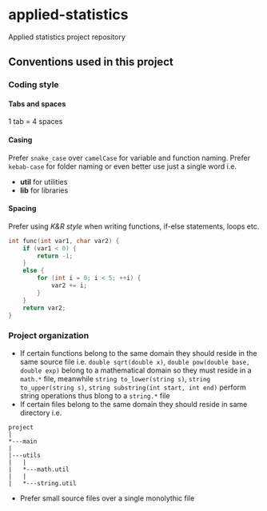 # applied-statistics
Applied statistics project repository


## Conventions used in this project

### Coding style

#### Tabs and spaces  
1 tab = 4 spaces

#### Casing  
Prefer `snake_case` over `camelCase` for variable and function naming. Prefer `kebab-case` for folder naming or even better use just a single word i.e. 
- **util** for utilities
- **lib** for libraries

#### Spacing
Prefer using *K&R style* when writing functions, if-else statements, loops etc.
```c
int func(int var1, char var2) {
    if (var1 < 0) {
        return -1;
    }
    else {
        for (int i = 0; i < 5; ++i) {
            var2 += i;
        }
    }
    return var2;
}
```

### Project organization
- If certain functions belong to the same domain they should reside in the same source file i.e. `double sqrt(double x)`, `double pow(double base, double exp)` belong to a mathematical domain so they must reside in a `math.*` file, meanwhile `string to_lower(string s)`, `string to_upper(string s)`, `string substring(int start, int end)` perform string operations thus blong to a `string.*` file
- If certain files belong to the same domain they should reside in same directory i.e.
```
project
|
*---main
|
|---utils
|   |
|   *---math.util
|   |
|   *---string.util
```
- Prefer small source files over a single monolythic file
































